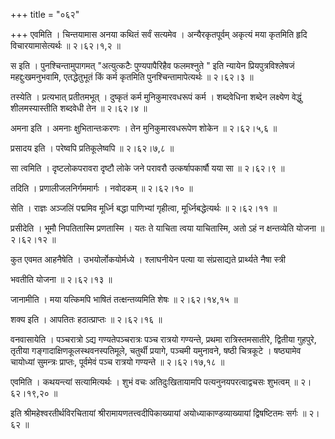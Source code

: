 +++
title = "०६२"

+++
एवमिति । चिन्तयामास अनया कथितं सर्वं सत्यमेव । अन्यैरकृतपूर्वम् अकृत्यं मया कृतमिति हृदि विचारयामासेत्यर्थः  ॥  २।६२।१,२  ॥   

  

स इति । पुनश्चिन्तामुपागमत् "अत्युत्कटैः पुण्यपापैरिहैव फलमश्नुते " इति न्यायेन प्रियपुत्रविश्लेषजं महद्दुःखमनुभवामि, एतद्धेतुभूतं किं कर्म कृतमिति पुनश्चिन्तामापेत्यर्थः  ॥  २।६२।३  ॥   

  

तस्येति । प्रत्यभात् प्रतीतमभूत् । दुष्कृतं कर्म मुनिकुमारवधरूपं कर्म । शब्दवेधिना शब्देन लक्ष्येण वेद्धुं शीलमस्यास्तीति शब्दवेधी तेन  ॥  २।६२।४  ॥   

  

अमना इति । अमनाः क्षुभितान्तःकरणः । तेन मुनिकुमारवधरूपेण शोकेन  ॥  २।६२।५,६  ॥   

  

प्रसादय इति । परेष्वपि प्रतिकूलेष्वपि  ॥  २।६२।७,८  ॥   

  

सा त्वमिति । दृष्टलोकपरावरा दृष्टौ लोके जने परावरौ उत्कर्षापकार्षौ यया सा  ॥  २।६२।९  ॥   

  

तदिति । प्रणालीजलनिर्गममार्गः । नवोदकम्  ॥  २।६२।१०  ॥   

  

सेति । राज्ञः अञ्जलिं पद्ममिव मूर्ध्नि बद्धा पाणिभ्यां गृहीत्वा, मूर्ध्निबद्धेत्यर्थः  ॥  २।६२।११  ॥   

  

प्रसीदेति । भूमौ निपतितास्मि प्रणतास्मि । यतः ते याचिता त्वया याचितास्मि, अतो ऽहं न क्षन्तव्येति योजना  ॥  २।६२।१२  ॥   

  

कुत एवमत आहनैषेति । उभयोर्लोकयोर्मध्ये । श्लाघनीयेन पत्या या संप्रसाद्यते प्रार्थ्यते नैषा स्त्री  

भवतीति योजना  ॥  २।६२।१३  ॥   

  

जानामीति । मया यत्किमपि भाषितं तत्क्षन्तव्यमिति शेषः  ॥  २।६२।१४,१५  ॥   

  

शक्य इति । आपतितः हठात्प्राप्तः  ॥  २।६२।१६  ॥   

  

वनवासायेति । पञ्चरात्रो ऽद्य गण्यतेपञ्चरात्रः पञ्च रात्रयो गण्यन्ते, प्रथमा रात्रिस्तमसातीरे, द्वितीया गुहपुरे, तृतीया गङ्गादाक्षिणकूलस्थवनस्पतिमूले, चतुर्थी प्रयागे, पञ्चमी यमुनावने, षष्ठी चित्रकूटे । षष्ठ्यामेव चायोध्यां सुमन्त्रः प्राप्तः, पूर्वमेवं पञ्च रात्रयो गण्यन्ते  ॥  २।६२।१७,१८  ॥   

  

एवमिति । कथयन्त्यां सत्यामित्यर्थः । शुभं वचः अतिदुःखितायामपि पत्यनुनयपरत्वाद्वचसः शुभत्वम्  ॥  २।६२।१९,२०  ॥   

  

इति श्रीमहेश्वरतीर्थविरचितायां श्रीरामायणतत्त्वदीपिकाख्यायां अयोध्याकाण्डव्याख्यायां द्विषष्टितमः सर्गः  ॥  २।६२  ॥   

  

  

